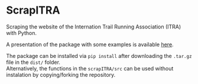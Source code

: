 # ScrapITRA

Scraping the website of the Internation Trail Running Association (ITRA) with Python.

A presentation of the package with some examples is available <a href=https://github.com/ricfog/ScrapITRA/blob/master/Presentation.pdf>here</a>.

The package can be installed via <code>pip install</code> after downloading the <code>.tar.gz</code> file in the <code>dist/</code> folder. <br/>
  Alternatively, the functions in the <code>scrapITRA/src</code> can be used without instalation by copying/forking the repository.
